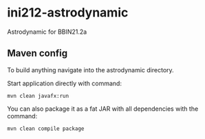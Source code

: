 # ini212-astrodynamic
Astrodynamic for BBIN21.2a

## Maven config

To build anything navigate into the astrodynamic directory.

Start application directly with command:
```
mvn clean javafx:run
```

You can also package it as a fat JAR with all dependencies with the command:
```
mvn clean compile package
```